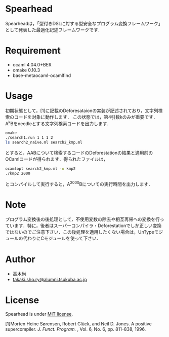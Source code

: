 # Spearhead
Spearheadは，「型付きDSLに対する型安全なプログラム変換フレームワーク」として発表した最適化記述フレームワークです．

# Requirement

* ocaml 4.04.0+BER
* omake 0.10.3
* base-metaocaml-ocamlfind

# Usage
初期状態として，[1]に記載のDeforesataionの実装が記述されており，文字列検索のコードを対象に動作します．
この状態では，第4引数kのみが重要です．A<sup>k</sup>Bをneedleとする文字列検索コードを出力します．

```bash
omake
./search1.run 1 1 1 2
ls search2_naive.ml search2_kmp.ml
```
とすると，AABについて検索するコードのDeforestationの結果と適用前のOCamlコードが得られます．得られたファイルは，
```bash
ocamlopt search2_kmp.ml -o kmp2
./kmp2 2000
```
とコンパイルして実行すると，A<sup>2000</sup>Bについての実行時間を出力します．

# Note
プログラム変換後の後処理として，不使用変数の除去や相互再帰への変換を行っています．特に，後者はスーパーコンパイラ・Deforestationでしか正しい変換ではないのでご注意下さい．この後処理を適用したくない場合は，UnTypeモジュールの代わりにCモジュールを使って下さい．

# Author

* 高木尚
* takaki.sho.ry@alumni.tsukuba.ac.jp

# License
Spearhead is under [MIT license](https://en.wikipedia.org/wiki/MIT_License).

[1]Morten Heine Sørensen, Robert Glück, and Neil D. Jones. A positive supercompiler. *J. Funct. Program.* , Vol. 6, No. 6, pp. 811–838, 1996.

